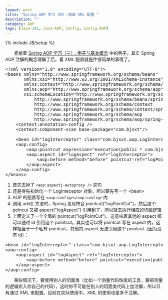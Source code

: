 ```yaml
---
layout: post
title: "Spring AOP 学习（四）：简单 XML 配置 "
description: ""
category: AOP
tags: [Java-101, Java-AOP, Config, Config-AOP]
---
```

{% include JB/setup %}

　　紧接着 [Spring AOP 学习（三）：例子与基本概念](/aop/2010/08/02/learning-spring-aop-part-3-example-and-basic-concept/) 中的例子。其实 Spring AOP 注解的概念理解了后，看 XML 配置就是件很简单的事情了。

<pre class="prettyprint linenums">
&lt;?xml version="1.0" encoding="UTF-8"?&gt;  
&lt;beans xmlns="http://www.springframework.org/schema/beans"  
	   xmlns:xsi="http://www.w3.org/2001/XMLSchema-instance"  
	   xmlns:context="http://www.springframework.org/schema/context"  
	   xmlns:aop="http://www.springframework.org/schema/aop"  
	   xsi:schemaLocation="http://www.springframework.org/schema/beans  
		   http://www.springframework.org/schema/beans/spring-beans-2.5.xsd  
		   http://www.springframework.org/schema/context  
		   http://www.springframework.org/schema/context/spring-context-2.5.xsd  
		   http://www.springframework.org/schema/aop  
		   http://www.springframework.org/schema/aop/spring-aop-2.5.xsd"&gt;  
	&lt;context:annotation-config /&gt;  
	&lt;context:component-scan base-package="com.bjsxt"/&gt;  
  
	&lt;bean id="logInterceptor" class="com.bjsxt.aop.LogInterceptor"&gt;&lt;/bean&gt;  
	&lt;aop:config&gt;  
		&lt;aop:pointcut expression="execution(public * com.bjsxt.service..*.add(..))" id="logPointCut"/&gt;  
		&lt;aop:aspect id="logAspect" ref="logInterceptor"&gt;  
			&lt;aop:before method="before" pointcut-ref="logPointCut" /&gt;  
		&lt;/aop:aspect&gt;  
	&lt;/aop:config&gt;  
&lt;/beans&gt;  
</pre>

1. 首先去掉了 `<aop:aspectj-autoproxy />` 这句
2. 还是得先初始化一个 LogInteceptor 对象，所以要先写一个 &lt;bean&gt;
3. AOP 的配置写在 `<aop:config></aop:config>` 内
4. 调用 add() 方法时，Spring 发现符合 pointcut("logPointCut")，然后这个 poincut 又被 aspect("logAspect") 引用到了，所以就去执行相应的切面逻辑
5. 上面定义了一个全局的 pointcut("logPointCut")，这意味着其他的 aspect 都可以通过 id 引用这个 pointcut。其实也可以将 pointcut 写在 aspect 内，这样相当于一个私有 pointcut，其他的 aspect 无法引用这个 pointcut（因为没有 id）：

<pre class="prettyprint linenums">
&lt;bean id="logInterceptor" class="com.bjsxt.aop.LogInterceptor"&gt;&lt;/bean&gt;  
&lt;aop:config&gt;    
	&lt;aop:aspect id="logAspect" ref="logInterceptor"&gt;  
		&lt;aop:before method="before" pointcut="execution(public * com.bjsxt.service..*.add(..))" /&gt;  
	&lt;/aop:aspect&gt;  
&lt;/aop:config&gt;  
</pre>

　　某些情况下，要使用别人的切面类（比如一个测量代码性能的工具，要把测量的逻辑织入你自己的代码），这时你不可能在别人的切面类代码上加注解，所以只有通过 XML 来配置。目前在实际使用中，XML 的使用也是多于注解。